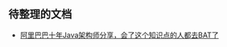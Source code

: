 ## 待整理的文档

- [阿里巴巴十年Java架构师分享，会了这个知识点的人都去BAT了](http://blog.csdn.net/t4i2b10x4c22nf6a/article/details/79062764)
